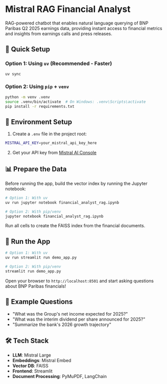 # Mistral RAG Financial Analyst

RAG-powered chatbot that enables natural language querying of BNP Paribas Q2 2025 earnings data, providing instant access to financial metrics and insights from earnings calls and press releases.

## 🚀 Quick Setup

### Option 1: Using `uv` (Recommended - Faster)
```bash
uv sync
```

### Option 2: Using `pip` + `venv`
```bash
python -m venv .venv
source .venv/bin/activate  # On Windows: .venv\Scripts\activate
pip install -r requirements.txt
```

## 🔑 Environment Setup

1. Create a `.env` file in the project root:
```bash
MISTRAL_API_KEY=your_mistral_api_key_here
```

2. Get your API key from [Mistral AI Console](https://console.mistral.ai/)

## 📊 Prepare the Data

Before running the app, build the vector index by running the Jupyter notebook:

```bash
# Option 1: With uv
uv run jupyter notebook financial_analyst_rag.ipynb

# Option 2: With pip/venv
jupyter notebook financial_analyst_rag.ipynb
```

Run all cells to create the FAISS index from the financial documents.

## 🎯 Run the App

```bash
# Option 1: With uv
uv run streamlit run demo_app.py

# Option 2: With pip/venv  
streamlit run demo_app.py
```

Open your browser to `http://localhost:8501` and start asking questions about BNP Paribas financials!

## 💬 Example Questions

- "What was the Group's net income expected for 2025?"
- "What was the interim dividend per share announced for 2025?"
- "Summarize the bank's 2026 growth trajectory"

## 🛠️ Tech Stack

- **LLM**: Mistral Large
- **Embeddings**: Mistral Embed
- **Vector DB**: FAISS
- **Frontend**: Streamlit
- **Document Processing**: PyMuPDF, LangChain